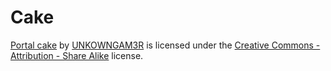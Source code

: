 # Cake

[Portal cake](https://www.thingiverse.com/thing:272433) by [UNKOWNGAM3R](https://www.thingiverse.com/UNKOWNGAM3R) is licensed under the [Creative Commons - Attribution - Share Alike](https://creativecommons.org/licenses/by-sa/3.0/) license.
